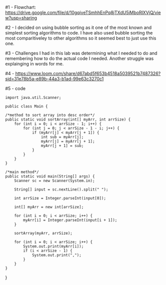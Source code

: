 #1 - Flowchart: https://drive.google.com/file/d/10gqiveTSmhhEnPq8jTXdU5iMboRlXVjQ/view?usp=sharing

#2 - I decided on using bubble sorting as it one of the most known and simplest sorting algorithms to code. I have also used bubble sorting the most comparitiveley to other algorithms so it seemed best to just use this one. 

#3 - Challenges I had in this lab was determining what I needed to do and remembering how to do the actual code I needed. Another struggle was explainging in words for me. 

#4 - https://www.loom.com/share/d67abd5f653b4518a5039521b7487326?sid=31e78b5a-e89b-44a3-b1ad-99e63c3270c1

#5 - code

    import java.util.Scanner;

    public class Main {

    /*method to sort array into desc order*/
    public static void sortArray(int[] myArr, int arrSize) {
        for (int i = 0; i < arrSize - 1; i++) {
            for (int j = 0; j < arrSize - 1 - i; j++) {
                if (myArr[j] < myArr[j + 1]) {
                    int sub = myArr[j];
                    myArr[j] = myArr[j + 1];
                    myArr[j + 1] = sub;
                }
            }
        }
    }

    /*main method*/
    public static void main(String[] args) {
        Scanner sc = new Scanner(System.in);

        String[] input = sc.nextLine().split(" ");

        int arrSize = Integer.parseInt(input[0]);

        int[] myArr = new int[arrSize];

        for (int i = 0; i < arrSize; i++) {
            myArr[i] = Integer.parseInt(input[i + 1]);
        }

        sortArray(myArr, arrSize);

        for (int i = 0; i < arrSize; i++) {
            System.out.print(myArr[i]);
            if (i < arrSize - 1) {
                System.out.print(","); 
            }
        }
    }
}
